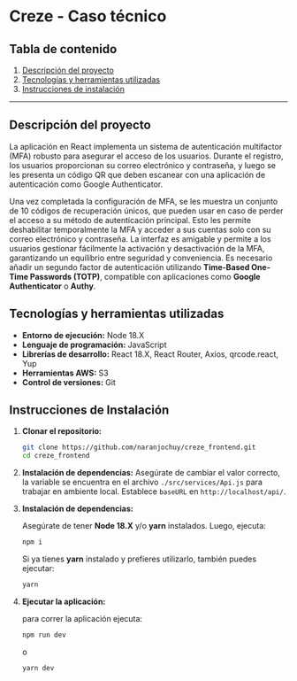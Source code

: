# Creze - Caso técnico

## Tabla de contenido

1. [Descripción del proyecto](#descripción-del-proyecto)
2. [Tecnologías y herramientas utilizadas](#tecnologías-y-herramientas-utilizadas)
3. [Instrucciones de instalación](#instrucciones-de-instalación)

---

## Descripción del proyecto

La aplicación en React implementa un sistema de autenticación multifactor (MFA) robusto para asegurar el acceso de los usuarios. Durante el registro, los usuarios proporcionan su correo electrónico y contraseña, y luego se les presenta un código QR que deben escanear con una aplicación de autenticación como Google Authenticator.

Una vez completada la configuración de MFA, se les muestra un conjunto de 10 códigos de recuperación únicos, que pueden usar en caso de perder el acceso a su método de autenticación principal. Esto les permite deshabilitar temporalmente la MFA y acceder a sus cuentas solo con su correo electrónico y contraseña. La interfaz es amigable y permite a los usuarios gestionar fácilmente la activación y desactivación de la MFA, garantizando un equilibrio entre seguridad y conveniencia.
Es necesario añadir un segundo factor de autenticación utilizando **Time-Based One-Time Passwords (TOTP)**, compatible con aplicaciones como **Google Authenticator** o **Authy**.


## Tecnologías y herramientas utilizadas

- **Entorno de ejecución:** Node 18.X
- **Lenguaje de programación:** JavaScript
- **Librerías de desarrollo:** React 18.X, React Router, Axios, qrcode.react, Yup
- **Herramientas AWS:** S3
- **Control de versiones:** Git

## Instrucciones de Instalación

1. **Clonar el repositorio:**

    ```bash
    git clone https://github.com/naranjochuy/creze_frontend.git
    cd creze_frontend
    ```
2. **Instalación de dependencias:**
   Asegúrate de cambiar el valor correcto, la variable se encuentra en el archivo `./src/services/Api.js` para trabajar en ambiente local.
   Establece `baseURL` en `http://localhost/api/`.
3. **Instalación de dependencias:**

    Asegúrate de tener **Node 18.X** y/o **yarn** instalados. Luego, ejecuta:

    ```bash
    npm i
    ```
   
    Si ya tienes **yarn** instalado y prefieres utilizarlo, también puedes ejecutar:

    ```bash
    yarn
    ```

4. **Ejecutar la aplicación:**

    para correr la aplicación ejecuta:

    ```bash
    npm run dev
    ```
   
    o

    ```bash
    yarn dev
    ```

